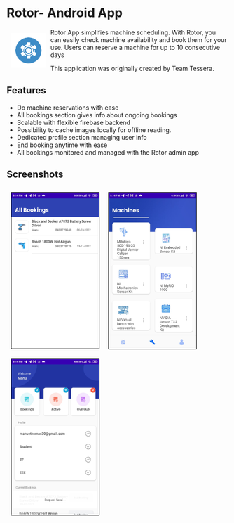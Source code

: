 # Rotor- Android App

<img src= "images/app-logo.jpg" align="left"
width="80" hspace="10" vspace="10">

Rotor App simplifies machine scheduling. With Rotor, you can easily check machine availability and book them for your use. Users can reserve a machine for up to 10 consecutive days

This application was originally created by Team Tessera.


## Features

- Do machine reservations with ease
- All bookings section gives info about ongoing bookings
- Scalable with flexible firebase backend
- Possibility to cache images locally for offline reading.
- Dedicated profile section managing user info
- End booking anytime with ease
- All bookings monitored and managed with the Rotor admin app

## Screenshots

<img src="images/1.jpeg" align="left" width="200" hspace="10" vspace="10" style="border: 1px solid black;">
<img src="images/2.jpeg" align="center" width="200" hspace="10" vspace="10" style="border: 1px solid black;">
<img src="images/3.jpeg" align="center" width="200" hspace="10" vspace="10" style="border: 1px solid black;">


